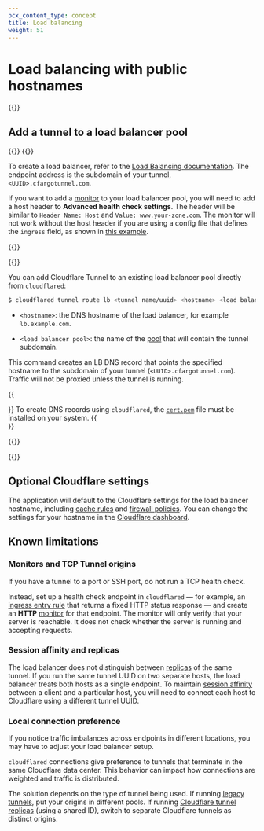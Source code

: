 ```yaml
---
pcx_content_type: concept
title: Load balancing
weight: 51
---
```


# Load balancing with public hostnames

{{<render file="tunnel/_dns-record.md" productFolder="cloudflare-one" withParameters="a [Load Balancing endpoint](/load-balancing/understand-basics/load-balancing-components/);;a load balancer pool">}}

## Add a tunnel to a load balancer pool

{{<tabs labels="Dashboard | CLI">}}
{{<tab label="dashboard" no-code="true">}}

To create a load balancer, refer to the [Load Balancing documentation](/load-balancing/load-balancers/create-load-balancer/). The endpoint address is the subdomain of your tunnel, `<UUID>.cfargotunnel.com`.

If you want to add a [monitor](/load-balancing/monitors/) to your load balancer pool, you will need to add a host header to **Advanced health check settings**. The header will be similar to `Header Name: Host` and `Value: www.your-zone.com`. The monitor will not work without the host header if you are using a config file that defines the `ingress` field, as shown in [this example](https://github.com/cloudflare/argo-tunnel-examples/blob/adb44da43ec0aa65f7928613b762a47ae0d9b2b0/named-tunnel-k8s/cloudflared.yaml#L90).

{{</tab>}}

{{<tab label="cli" no-code="true">}}

You can add Cloudflare Tunnel to an existing load balancer pool directly from `cloudflared`:

```sh
$ cloudflared tunnel route lb <tunnel name/uuid> <hostname> <load balancer pool>
```

* `<hostname>`: the DNS hostname of the load balancer, for example `lb.example.com`.

* `<load balancer pool>`: the name of the [pool](/load-balancing/pools/create-pool/#create-a-pool) that will contain the tunnel subdomain.

This command creates an LB DNS record that points the specified hostname to the subdomain of your tunnel (`<UUID>.cfargotunnel.com`). Traffic will not be proxied unless the tunnel is running.

{{<Aside type="note">}}
To create DNS records using `cloudflared`, the [`cert.pem`](/cloudflare-one/connections/connect-networks/get-started/tunnel-useful-terms/#certpem) file must be installed on your system.
{{</Aside>}}

{{</tab>}}

{{</tabs>}}

## Optional Cloudflare settings

The application will default to the Cloudflare settings for the load balancer hostname, including [cache rules](/cache/how-to/cache-rules/) and [firewall policies](/firewall/). You can change the settings for your hostname in the [Cloudflare dashboard](https://dash.cloudflare.com/).

## Known limitations

### Monitors and TCP Tunnel origins

If you have a tunnel to a port or SSH port, do not run a TCP health check.

Instead, set up a health check endpoint in `cloudflared` — for example, an [ingress entry rule](/cloudflare-one/connections/connect-networks/configure-tunnels/local-management/configuration-file/#file-structure-for-public-hostnames) that returns a fixed HTTP status response — and create an **HTTP** [monitor](/load-balancing/monitors/) for that endpoint. The monitor will only verify that your server is reachable. It does not check whether the server is running and accepting requests.

### Session affinity and replicas

The load balancer does not distinguish between [replicas](/cloudflare-one/connections/connect-networks/deploy-tunnels/deploy-cloudflared-replicas/) of the same tunnel. If you run the same tunnel UUID on two separate hosts, the load balancer treats both hosts as a single endpoint. To maintain [session affinity](/load-balancing/understand-basics/session-affinity/) between a client and a particular host, you will need to connect each host to Cloudflare using a different tunnel UUID.

### Local connection preference

If you notice traffic imbalances across endpoints in different locations, you may have to adjust your load balancer setup.

`cloudflared` connections give preference to tunnels that terminate in the same Cloudflare data center. This behavior can impact how connections are weighted and traffic is distributed.

The solution depends on the type of tunnel being used. If running [legacy tunnels](/cloudflare-one/connections/connect-networks/do-more-with-tunnels/migrate-legacy-tunnels/), put your origins in different pools. If running [Cloudflare tunnel replicas](/cloudflare-one/connections/connect-networks/deploy-tunnels/deploy-cloudflared-replicas/) (using a shared ID), switch to separate Cloudflare tunnels as distinct origins.